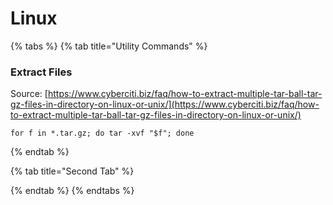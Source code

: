 # Linux

{% tabs %}
{% tab title="Utility Commands" %}
### Extract Files

Source: [https://www.cyberciti.biz/faq/how-to-extract-multiple-tar-ball-tar-gz-files-in-directory-on-linux-or-unix/](https://www.cyberciti.biz/faq/how-to-extract-multiple-tar-ball-tar-gz-files-in-directory-on-linux-or-unix/)

```
for f in *.tar.gz; do tar -xvf "$f"; done
```


{% endtab %}

{% tab title="Second Tab" %}

{% endtab %}
{% endtabs %}


